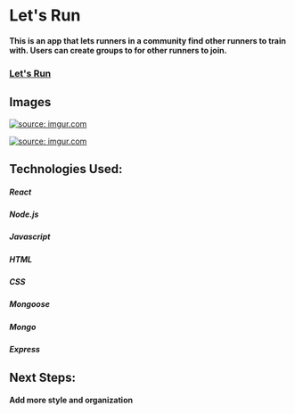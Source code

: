 # Let's Run

#### This is an app that lets runners in a community find other runners to train with. Users can create groups to for other runners to join.   

### <a href="https://nameless-coast-18308.herokuapp.com/profile">Let's Run</a>

## Images

<a href="https://imgur.com/PEcCGeZ"><img src="https://i.imgur.com/PEcCGeZ.png" title="source: imgur.com" /></a>

<a href="https://imgur.com/44pEWQl"><img src="https://i.imgur.com/44pEWQl.png" title="source: imgur.com" /></a>



## Technologies Used:
##### React
##### Node.js
##### Javascript
##### HTML 
##### CSS
##### Mongoose
##### Mongo
##### Express

## Next Steps: 

#### Add more style and organization 